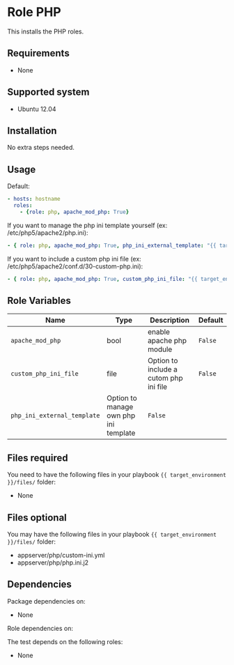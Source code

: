 # Role PHP

This installs the PHP roles.

## Requirements

* None

## Supported system

* Ubuntu 12.04

## Installation

No extra steps needed.

## Usage

Default: 
```yaml
- hosts: hostname
  roles: 
    - {role: php, apache_mod_php: True}
```

If you want to manage the php ini template yourself (ex: /etc/php5/apache2/php.ini):

```yaml
- { role: php, apache_mod_php: True, php_ini_external_template: "{{ target_environment }}/files/appserver/php/php.ini.j2" }
```

If you want to include a custom php ini file (ex: /etc/php5/apache2/conf.d/30-custom-php.ini):

```yaml
- { role: php, apache_mod_php: True, custom_php_ini_file: "{{ target_environment }}/files/appserver/php/custom-ini.yml" }
```

## Role Variables

|Name|Type|Description|Default|
|----|----|-----------|-------|
`apache_mod_php`|bool|enable apache php module|`False`
`custom_php_ini_file`|file|Option to include a cutom php ini file|`False`
`php_ini_external_template`|Option to manage own php ini template|`False`|

## Files required

You need to have the following files in your playbook `{{ target_environment }}/files/` folder:

* None

## Files optional

You may have the following files in your playbook `{{ target_environment }}/files/` folder:

* appserver/php/custom-ini.yml
* appserver/php/php.ini.j2

## Dependencies

Package dependencies on:

* None

Role dependencies on:

The test depends on the following roles:

* None
